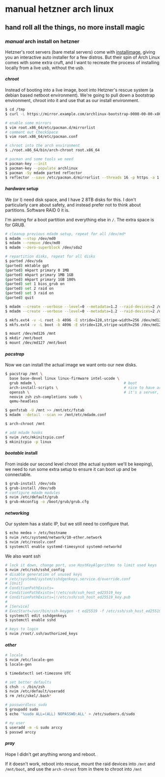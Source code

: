 # manual hetzner arch linux

## hand roll all the things, no more install magic

### _manual_ arch install on hetzner

Hetzner's root servers (bare metal servers)
come with [installimage](https://github.com/hetzneronline/installimage),
giving you an interactive auto installer for a few distros.
But their spin of Arch Linux comes with some extra cruft,
and I want to recreate the process of installing locally from a live usb,
without the usb.

#### _chroot_

Instead of booting into a live image,
boot into Hetzner's rescue system (a debian based netboot environment).
We're going to pull down a bootstrap environment,
chroot into it and use that as our install environment.

```sh
$ cd /tmp
$ curl -L https://mirror.example.com/archlinux-bootstrap-0000-00-00-x86_64.tar.gz | tar xzvf -

# enable some mirrors
$ vim root.x86_64/etc/pacman.d/mirrorlist
# comment out CheckSpace
$ vim root.x86_64/etc/pacman.conf

# chroot into the arch environment
$ ./root.x86_64/bin/arch-chroot root.x86_64

# pacman and some tools we need
$ pacman-key --init
$ pacman-key --populate archlinux
$ pacman -Sy mdadm parted reflector
$ reflector --save /etc/pacman.d/mirrorlist --threads 16 -p https -a 1 --score 5
```

#### _hardware_ setup

We (or I) need disk space, and I have 2 8TB disks for this.
I don't particularly care about safety, and instead prefer not to think about partitions.
Software RAID 0 it is.

I'm aiming for a boot partition and everything else in `/`.
The extra space is for GRUB.

```sh
# cleanup previous mdadm setup, repeat for all /dev/md*
$ mdadm --stop /dev/md0
$ mdadm --remove /dev/md0
$ mdadm --zero-superblock /dev/sda2

# repartition disks, repeat for all disks
$ parted /dev/sda
(parted) mktable gpt
(parted) mkpart primary 0 1MB
(parted) mkpart primary 1MB 1GB
(parted) mkpart primary 1GB 100%
(parted) set 1 bios_grub on
(parted) set 2 raid on
(parted) set 3 raid on
(parted) quit

$ mdadm --create --verbose --level=0 --metadata=1.2 --raid-devices=2 /dev/md/boot /dev/sda2 /dev/sdb2
$ mdadm --create --verbose --level=0 --metadata=1.2 --raid-devices=2 /dev/md/root /dev/sda3 /dev/sdb3

$ mkfs.ext4 -v -L root -b 4096 -E stride=128,stripe-width=256 /dev/md126
$ mkfs.ext4 -v -L boot -b 4096 -E stride=128,stripe-width=256 /dev/md127

$ mount /dev/md126 /mnt
$ mkdir /mnt/boot
$ mount /dev/md127 /mnt/boot
```

#### _pacstrap_

Now we can install the actual image we want onto our new disks.

```sh
$ pacstrap /mnt \
  base base-devel linux linux-firmware intel-ucode \
  grub mdadm \                                        # boot
  arch-install-scripts \                              # nice to have arch-chroot when you mess up
  openssh \                                           # it's a server, it needs this
  neovim zsh zsh-completions sudo \
  qemu-headless

$ genfstab -U /mnt >> /mnt/etc/fstab
$ mdadm --detail --scan >> /mnt/etc/mdadm.conf

$ arch-chroot /mnt

# add mdadm hooks
$ nvim /etc/mkinitcpio.conf
$ mkinitcpio -p linux
```

#### _bootable_ install

From inside our second level chroot (the actual system we'll be keeping),
we need to run some extra setup to ensure it can boot up and be connectable.

```sh
$ grub-install /dev/sda
$ grub-install /dev/sdb
# configure mdadm modules
$ nvim /etc/default/grub
$ grub-mkconfig -o /boot/grub/grub.cfg
```

#### _networking_

Our system has a static IP, but we still need to configure that.

```sh
$ echo medea > /etc/hostname
$ nvim /etc/systemd/network/10-ether.network
$ nvim /etc/resolv.conf
$ systemctl enable systemd-timesyncd systemd-networkd
```

We also want ssh

```sh
# lock it down, change port, use HostKeyAlgorithms to limit used keys
$ nvim /etc/ssh/sshd_config
# disable generation of unused keys
# /etc/systemd/system/sshdgenkeys.service.d/override.conf
# [Unit]
# ConditionPathExists=
# ConditionPathExists=|!/etc/ssh/ssh_host_ed25519_key
# ConditionPathExists=|!/etc/ssh/ssh_host_ed25519_key.pub
#
# [Service]
# ExecStart=/usr/bin/ssh-keygen -t ed25519 -f /etc/ssh/ssh_host_ed25519_key
$ systemctl edit sshdgenkeys
$ systemctl enable sshd

# keys to login
$ nvim /root/.ssh/authorized_keys
```

#### _other_

```sh
# locale
$ nvim /etc/locale-gen
$ locale-gen

$ timedatectl set-timezone UTC

# set better defaults
$ chsh -s /bin/zsh
$ nvim /etc/default/useradd
$ rm /etc/skel/.bash*

# passwordless sudo
$ groupadd sudo
$ echo '%sudo ALL=(ALL) NOPASSWD:ALL' > /etc/sudoers.d/sudo

# my user
$ useradd -m -G sudo arccy
$ passwd arccy
```

#### _pray_

Hope I didn't get anything wrong and reboot.

If it doesn't work, reboot into rescue,
mount the raid devices into `/mnt` and `/mnt/boot`,
and use the `arch-chroot` from in there to chroot into `/mnt`
